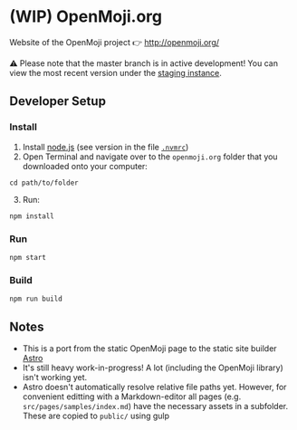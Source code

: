 (WIP) OpenMoji.org
============

Website of the OpenMoji project 👉 http://openmoji.org/

⚠️ Please note that the master branch is in active development! You can view the most recent version under the [staging instance](https://hfg-gmuend.github.io/openmoji.org/).  

Developer Setup
---------------
### Install
1. Install [node.js](https://nodejs.org) (see version in the file [`.nvmrc`](.nvmrc#L1))
2. Open Terminal and navigate over to the `openmoji.org` folder that you downloaded onto your computer:

```
cd path/to/folder
```

3. Run:

```
npm install
```

### Run
```
npm start
```

### Build
```
npm run build
```

Notes
----
- This is a port from the static OpenMoji page to the static site builder [Astro](https://github.com/snowpackjs/astro)
- It's still heavy work-in-progress! A lot (including the OpenMoji library) isn't working yet.
- Astro doesn't automatically resolve relative file paths yet. However, for convenient editting with a Markdown-editor all pages (e.g. `src/pages/samples/index.md`) have the necessary assets in a subfolder. These are copied to `public/` using gulp